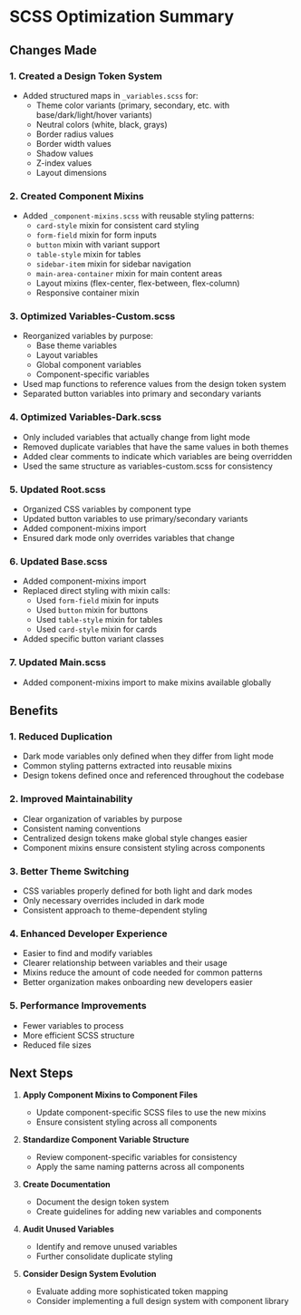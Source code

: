 # SCSS Optimization Summary

## Changes Made

### 1. Created a Design Token System

- Added structured maps in `_variables.scss` for:
  - Theme color variants (primary, secondary, etc. with base/dark/light/hover variants)
  - Neutral colors (white, black, grays)
  - Border radius values
  - Border width values
  - Shadow values
  - Z-index values
  - Layout dimensions

### 2. Created Component Mixins

- Added `_component-mixins.scss` with reusable styling patterns:
  - `card-style` mixin for consistent card styling
  - `form-field` mixin for form inputs
  - `button` mixin with variant support
  - `table-style` mixin for tables
  - `sidebar-item` mixin for sidebar navigation
  - `main-area-container` mixin for main content areas
  - Layout mixins (flex-center, flex-between, flex-column)
  - Responsive container mixin

### 3. Optimized Variables-Custom.scss

- Reorganized variables by purpose:
  - Base theme variables
  - Layout variables
  - Global component variables
  - Component-specific variables
- Used map functions to reference values from the design token system
- Separated button variables into primary and secondary variants

### 4. Optimized Variables-Dark.scss

- Only included variables that actually change from light mode
- Removed duplicate variables that have the same values in both themes
- Added clear comments to indicate which variables are being overridden
- Used the same structure as variables-custom.scss for consistency

### 5. Updated Root.scss

- Organized CSS variables by component type
- Updated button variables to use primary/secondary variants
- Added component-mixins import
- Ensured dark mode only overrides variables that change

### 6. Updated Base.scss

- Added component-mixins import
- Replaced direct styling with mixin calls:
  - Used `form-field` mixin for inputs
  - Used `button` mixin for buttons
  - Used `table-style` mixin for tables
  - Used `card-style` mixin for cards
- Added specific button variant classes

### 7. Updated Main.scss

- Added component-mixins import to make mixins available globally

## Benefits

### 1. Reduced Duplication

- Dark mode variables only defined when they differ from light mode
- Common styling patterns extracted into reusable mixins
- Design tokens defined once and referenced throughout the codebase

### 2. Improved Maintainability

- Clear organization of variables by purpose
- Consistent naming conventions
- Centralized design tokens make global style changes easier
- Component mixins ensure consistent styling across components

### 3. Better Theme Switching

- CSS variables properly defined for both light and dark modes
- Only necessary overrides included in dark mode
- Consistent approach to theme-dependent styling

### 4. Enhanced Developer Experience

- Easier to find and modify variables
- Clearer relationship between variables and their usage
- Mixins reduce the amount of code needed for common patterns
- Better organization makes onboarding new developers easier

### 5. Performance Improvements

- Fewer variables to process
- More efficient SCSS structure
- Reduced file sizes

## Next Steps

1. **Apply Component Mixins to Component Files**
   - Update component-specific SCSS files to use the new mixins
   - Ensure consistent styling across all components

2. **Standardize Component Variable Structure**
   - Review component-specific variables for consistency
   - Apply the same naming patterns across all components

3. **Create Documentation**
   - Document the design token system
   - Create guidelines for adding new variables and components

4. **Audit Unused Variables**
   - Identify and remove unused variables
   - Further consolidate duplicate styling

5. **Consider Design System Evolution**
   - Evaluate adding more sophisticated token mapping
   - Consider implementing a full design system with component library
